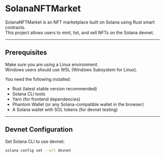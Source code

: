 # SolanaNFTMarket

SolanaNFTMarket is an NFT marketplace built on Solana using Rust smart contracts.  
This project allows users to mint, list, and sell NFTs on the Solana devnet.

---

## Prerequisites
Make sure you are using a Linux environment.  
Windows users should use WSL (Windows Subsystem for Linux).  

You need the following installed:
- Rust (latest stable version recommended)  
- Solana CLI tools  
- Yarn (for frontend dependencies)  
- Phantom Wallet (or any Solana-compatible wallet in the browser)  
- A Solana wallet with SOL tokens (for devnet testing)  

---

## Devnet Configuration

Set Solana CLI to use devnet:

```bash
solana config set --url devnet
